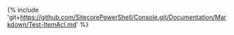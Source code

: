 {% include 'git+https://github.com/SitecorePowerShell/Console.git/Documentation/Markdown/Test-ItemAcl.md' %}
